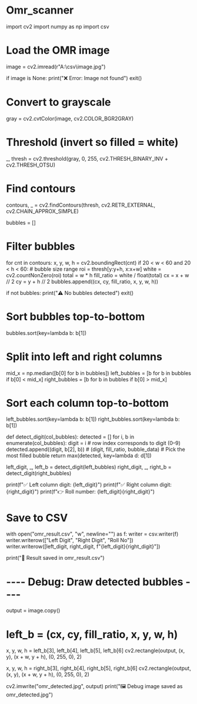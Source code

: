 # Omr_scanner
import cv2
import numpy as np
import csv

# Load the OMR image
image = cv2.imread(r"A:\csv\image.jpg")

if image is None:
    print("❌ Error: Image not found")
    exit()

# Convert to grayscale
gray = cv2.cvtColor(image, cv2.COLOR_BGR2GRAY)

# Threshold (invert so filled = white)
_, thresh = cv2.threshold(gray, 0, 255,
                          cv2.THRESH_BINARY_INV + cv2.THRESH_OTSU)

# Find contours
contours, _ = cv2.findContours(thresh, cv2.RETR_EXTERNAL,
                               cv2.CHAIN_APPROX_SIMPLE)

bubbles = []

# Filter bubbles
for cnt in contours:
    x, y, w, h = cv2.boundingRect(cnt)
    if 20 < w < 60 and 20 < h < 60:  # bubble size range
        roi = thresh[y:y+h, x:x+w]
        white = cv2.countNonZero(roi)
        total = w * h
        fill_ratio = white / float(total)
        cx = x + w // 2
        cy = y + h // 2
        bubbles.append((cx, cy, fill_ratio, x, y, w, h))

if not bubbles:
    print("⚠️ No bubbles detected")
    exit()

# Sort bubbles top-to-bottom
bubbles.sort(key=lambda b: b[1])

# Split into left and right columns
mid_x = np.median([b[0] for b in bubbles])
left_bubbles = [b for b in bubbles if b[0] < mid_x]
right_bubbles = [b for b in bubbles if b[0] > mid_x]

# Sort each column top-to-bottom
left_bubbles.sort(key=lambda b: b[1])
right_bubbles.sort(key=lambda b: b[1])

def detect_digit(col_bubbles):
    detected = []
    for i, b in enumerate(col_bubbles):
        digit = i  # row index corresponds to digit (0–9)
        detected.append((digit, b[2], b))  # (digit, fill_ratio, bubble_data)
    # Pick the most filled bubble
    return max(detected, key=lambda d: d[1])

left_digit, _, left_b = detect_digit(left_bubbles)
right_digit, _, right_b = detect_digit(right_bubbles)

print(f"✅ Left column digit: {left_digit}")
print(f"✅ Right column digit: {right_digit}")
print(f"👉 Roll number: {left_digit}{right_digit}")

# Save to CSV
with open("omr_result.csv", "w", newline="") as f:
    writer = csv.writer(f)
    writer.writerow(["Left Digit", "Right Digit", "Roll No"])
    writer.writerow([left_digit, right_digit, f"{left_digit}{right_digit}"])

print("📂 Result saved in omr_result.csv")

# ---- Debug: Draw detected bubbles ----
output = image.copy()

# left_b = (cx, cy, fill_ratio, x, y, w, h)
x, y, w, h = left_b[3], left_b[4], left_b[5], left_b[6]
cv2.rectangle(output, (x, y), (x + w, y + h), (0, 255, 0), 2)

x, y, w, h = right_b[3], right_b[4], right_b[5], right_b[6]
cv2.rectangle(output, (x, y), (x + w, y + h), (0, 255, 0), 2)

cv2.imwrite("omr_detected.jpg", output)
print("🖼️ Debug image saved as omr_detected.jpg")
